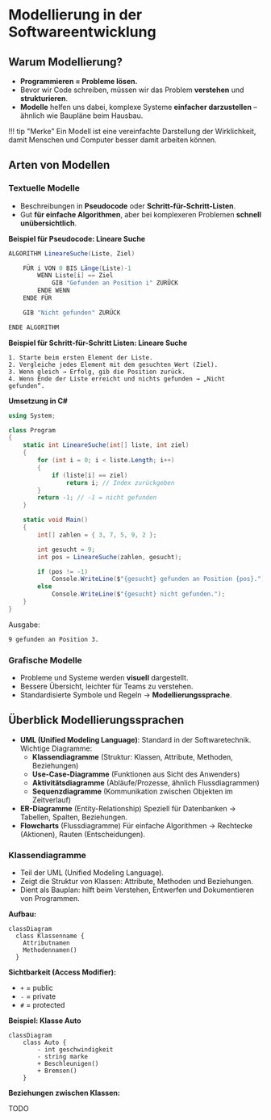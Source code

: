 # Modellierung in der Softwareentwicklung

## Warum Modellierung?

- **Programmieren = Probleme lösen.**
- Bevor wir Code schreiben, müssen wir das Problem **verstehen** und **strukturieren**.
- **Modelle** helfen uns dabei, komplexe Systeme **einfacher darzustellen** – ähnlich wie Baupläne beim Hausbau.

!!! tip "Merke"
    Ein Modell ist eine vereinfachte Darstellung der Wirklichkeit, damit Menschen und Computer besser damit arbeiten können.

## Arten von Modellen

### Textuelle Modelle

- Beschreibungen in **Pseudocode** oder **Schritt-für-Schritt-Listen**.
- Gut **für einfache Algorithmen**, aber bei komplexeren Problemen **schnell unübersichtlich**.

**Beispiel für Pseudocode: Lineare Suche**

```csharp
ALGORITHM LineareSuche(Liste, Ziel)

    FÜR i VON 0 BIS Länge(Liste)-1
        WENN Liste[i] == Ziel
            GIB "Gefunden an Position i" ZURÜCK
        ENDE WENN
    ENDE FÜR

    GIB "Nicht gefunden" ZURÜCK

ENDE ALGORITHM
```

**Beispiel für Schritt-für-Schritt Listen: Lineare Suche**

```
1. Starte beim ersten Element der Liste.
2. Vergleiche jedes Element mit dem gesuchten Wert (Ziel).
3. Wenn gleich → Erfolg, gib die Position zurück.
4. Wenn Ende der Liste erreicht und nichts gefunden → „Nicht gefunden“.
```

**Umsetzung in C#**

```csharp
using System;

class Program
{
    static int LineareSuche(int[] liste, int ziel)
    {
        for (int i = 0; i < liste.Length; i++)
        {
            if (liste[i] == ziel)
                return i; // Index zurückgeben
        }
        return -1; // -1 = nicht gefunden
    }

    static void Main()
    {
        int[] zahlen = { 3, 7, 5, 9, 2 };

        int gesucht = 9;
        int pos = LineareSuche(zahlen, gesucht);

        if (pos != -1)
            Console.WriteLine($"{gesucht} gefunden an Position {pos}.");
        else
            Console.WriteLine($"{gesucht} nicht gefunden.");
    }
}
```

Ausgabe:
```bash
9 gefunden an Position 3.
```

### Grafische Modelle

- Probleme und Systeme werden **visuell** dargestellt.
- Bessere Übersicht, leichter für Teams zu verstehen.
- Standardisierte Symbole und Regeln → **Modellierungssprache**.



## Überblick Modellierungssprachen

- **UML (Unified Modeling Language)**: Standard in der Softwaretechnik.
    Wichtige Diagramme:
    - **Klassendiagramme** (Struktur: Klassen, Attribute, Methoden, Beziehungen)
    - **Use-Case-Diagramme** (Funktionen aus Sicht des Anwenders)
    - **Aktivitätsdiagramme** (Abläufe/Prozesse, ähnlich Flussdiagrammen)
    - **Sequenzdiagramme** (Kommunikation zwischen Objekten im Zeitverlauf)
- **ER-Diagramme** (Entity-Relationship)
    Speziell für Datenbanken → Tabellen, Spalten, Beziehungen.
- **Flowcharts** (Flussdiagramme)
    Für einfache Algorithmen → Rechtecke (Aktionen), Rauten (Entscheidungen).


### Klassendiagramme

- Teil der UML (Unified Modeling Language).
- Zeigt die Struktur von Klassen: Attribute, Methoden und Beziehungen.
- Dient als Bauplan: hilft beim Verstehen, Entwerfen und Dokumentieren von Programmen.

**Aufbau:**

```mermaid
classDiagram
  class Klassenname {
    Attributnamen
    Methodennamen()
  }
```

**Sichtbarkeit (Access Modifier):**

- `+` = public
- `-` = private
- `#` = protected

**Beispiel: Klasse Auto**

```mermaid
classDiagram
    class Auto {
        - int geschwindigkeit
        - string marke
        + Beschleunigen()
        + Bremsen()
    }
```

**Beziehungen zwischen Klassen:**

TODO